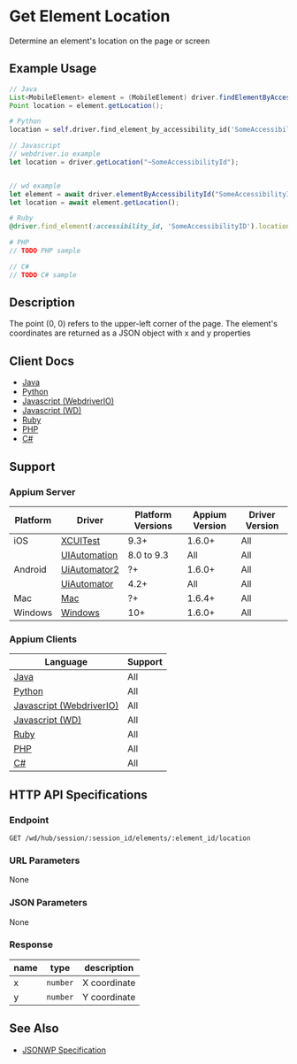 # Get Element Location

Determine an element's location on the page or screen
## Example Usage

```java
// Java
List<MobileElement> element = (MobileElement) driver.findElementByAccessibilityId("SomeAccessibilityID");
Point location = element.getLocation();

```

```python
# Python
location = self.driver.find_element_by_accessibility_id('SomeAccessibilityID').location

```

```javascript
// Javascript
// webdriver.io example
let location = driver.getLocation("~SomeAccessibilityId");


// wd example
let element = await driver.elementByAccessibilityId("SomeAccessibilityID");
let location = await element.getLocation();

```

```ruby
# Ruby
@driver.find_element(:accessibility_id, 'SomeAccessibilityID').location

```

```php
# PHP
// TODO PHP sample

```

```csharp
// C#
// TODO C# sample

```


## Description

The point (0, 0) refers to the upper-left corner of the page. The element's coordinates are returned as a JSON object with x and y properties

## Client Docs

 * [Java](https://seleniumhq.github.io/selenium/docs/api/java/org/openqa/selenium/WebElement.html#getLocation--) 
 * [Python](http://selenium-python.readthedocs.io/api.html#selenium.webdriver.remote.webelement.WebElement.location) 
 * [Javascript (WebdriverIO)](http://webdriver.io/api/property/getLocation.html) 
 * [Javascript (WD)](https://github.com/admc/wd/blob/master/lib/commands.js#L2175) 
 * [Ruby](http://www.rubydoc.info/gems/selenium-webdriver/Selenium/WebDriver/Element:location) 
 * [PHP](https://github.com/appium/php-client/) 
 * [C#](https://github.com/appium/appium-dotnet-driver/) 

## Support

### Appium Server

|Platform|Driver|Platform Versions|Appium Version|Driver Version|
|--------|----------------|------|--------------|--------------|
| iOS | [XCUITest](/docs/en/drivers/ios-xcuitest.md) | 9.3+ | 1.6.0+ | All |
|  | [UIAutomation](/docs/en/drivers/ios-uiautomation.md) | 8.0 to 9.3 | All | All |
| Android | [UiAutomator2](/docs/en/drivers/android-uiautomator2.md) | ?+ | 1.6.0+ | All |
|  | [UiAutomator](/docs/en/drivers/android-uiautomator.md) | 4.2+ | All | All |
| Mac | [Mac](/docs/en/drivers/mac.md) | ?+ | 1.6.4+ | All |
| Windows | [Windows](/docs/en/drivers/windows.md) | 10+ | 1.6.0+ | All |

### Appium Clients

|Language|Support|
|--------|-------|
|[Java](https://github.com/appium/java-client/releases/latest)| All |
|[Python](https://github.com/appium/python-client/releases/latest)| All |
|[Javascript (WebdriverIO)](http://webdriver.io/index.html)| All |
|[Javascript (WD)](https://github.com/admc/wd/releases/latest)| All |
|[Ruby](https://github.com/appium/ruby_lib/releases/latest)| All |
|[PHP](https://github.com/appium/php-client/releases/latest)| All |
|[C#](https://github.com/appium/appium-dotnet-driver/releases/latest)| All |

## HTTP API Specifications

### Endpoint

`GET /wd/hub/session/:session_id/elements/:element_id/location`

### URL Parameters

None

### JSON Parameters

None

### Response

|name|type|description|
|----|----|-----------|
| x | `number` | X coordinate |
| y | `number` | Y coordinate |

## See Also

* [JSONWP Specification](https://github.com/SeleniumHQ/selenium/wiki/JsonWireProtocol#sessionsessionidelementidlocation)

